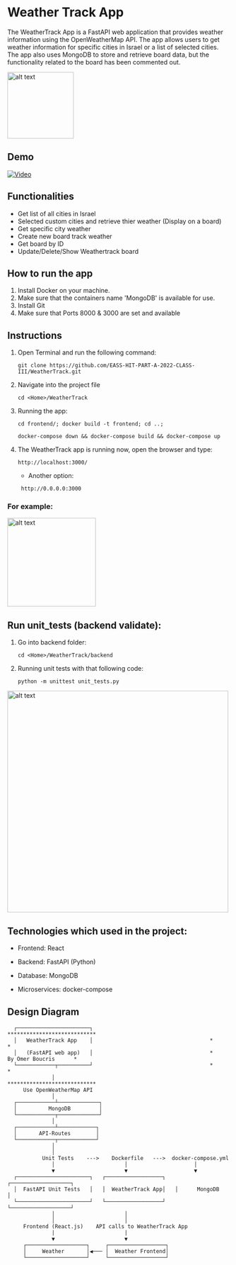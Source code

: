
# Weather Track App 
The WeatherTrack App is a FastAPI web application that provides weather information using the OpenWeatherMap API. The app allows users to get weather information for specific cities in Israel or a list of selected cities. The app also uses MongoDB to store and retrieve board data, but the functionality related to the board has been commented out.


<img src="https://static.vecteezy.com/system/resources/previews/001/500/512/non_2x/cloudy-weather-icon-free-vector.jpg" alt="alt text" width="150"/>

## Demo

[![Video](https://img.youtube.com/vi/J8uWCvW1SLQ/0.jpg)](https://www.youtube.com/watch?v=J8uWCvW1SLQ)



## Functionalities

 - Get list of all cities in Israel
 - Selected custom cities and retrieve thier weather (Display on a board)
 - Get specific city weather
 - Create new board track weather
 - Get board by ID
 - Update/Delete/Show Weathertrack board



## How to run the app

1. Install Docker on your machine.
2. Make sure that the containers name 'MongoDB' is available for use.
3. Install Git
4. Make sure that Ports 8000 & 3000 are set and available


## Instructions 

1. Open Terminal and run the following command:
   ```
   git clone https://github.com/EASS-HIT-PART-A-2022-CLASS-III/WeatherTrack.git
   ```
   
2. Navigate into the project file
   ```
   cd <Home>/WeatherTrack
   ```
   
3. Running the app:
   ```
   cd frontend/; docker build -t frontend; cd ..;
   ```
   ```
   docker-compose down && docker-compose build && docker-compose up
   ```

4. The WeatherTrack app is running now, open the browser and type:
   ```
   http://localhost:3000/ 
   ```
   * Another option: 
   ```
    http://0.0.0.0:3000
   ```

### For example:

<img src="https://serving.photos.photobox.com/30932987331323fa3a94095d4ab1ffbd1eee493e3de14865ec6406bdb57eb9dd1a9a10fc.jpg" alt="alt text" width="200"/>

##  Run unit_tests (backend validate):

1. Go into backend folder:
   ```
   cd <Home>/WeatherTrack/backend
   ```
2. Running unit tests with that following code:
   ```
   python -m unittest unit_tests.py
   ```

<img src="https://serving.photos.photobox.com/19890047c2184b9559bd8d635225f1343f06dea47d2b620ecefbdc0e2dbe3ae2b74eac1b.jpg" alt="alt text" width="500"/>


## Technologies which used in the project:

* Frontend: React

* Backend: FastAPI (Python)

* Database: MongoDB

* Microservices: docker-compose
   

## Design Diagram

      ┌───────────────────────┐                                     ****************************
      │   WeatherTrack App    │                                     *                          *
      │   (FastAPI web app)   │                                     *     By Omer Boucris      *
      └────────────┬──────────┘                                     *                          *
                  │                                                 ****************************   
         Use OpenWeatherMap API
                  │
      ┌────────────┴─────────────┐
      │          MongoDB         │
      └────────────┬─────────────┘
                  │
      ┌────────────┴────────────┐
      │       API-Routes        │
      └────────────┬────────────┘
                  │
                  │
               Unit Tests    --->    Dockerfile   --->  docker-compose.yml
                  │                      │                     │
                  ▼                      ▼                     ▼
      ┌───────────────────────┐   ┌──────────────────┐   ┌───────────────────┐
      │  FastAPI Unit Tests   │   │  WeatherTrack App│   │      MongoDB      │
      └───────────────────────┘   └──────────────────┘   └───────────────────┘
                  │                      │
                  │                      │
         Frontend (React.js)    API calls to WeatherTrack App
                  |                      |
                  ▼                      ▼
         ┌───────────────────┐     ┌──────────────────┐
         │     Weather       │◀─── │  Weather Frontend│
         └───────────────────┘     └──────────────────┘
